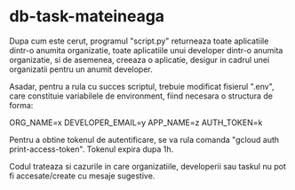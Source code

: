 # db-task-mateineaga

Dupa cum este cerut, programul "script.py" returneaza toate aplicatiile dintr-o anumita organizatie, toate aplicatiile unui developer dintr-o anumita organizatie, si de asemenea, creeaza o aplicatie, desigur in cadrul unei organizatii pentru un anumit developer.

Asadar, pentru a rula cu succes scriptul, trebuie modificat fisierul ".env", care constituie variabilele de environment, fiind necesara o structura de forma:

ORG_NAME=x
DEVELOPER_EMAIL=y
APP_NAME=z
AUTH_TOKEN=k

Pentru a obtine tokenul de autentificare, se va rula comanda "gcloud auth print-access-token". Tokenul expira dupa 1h.

Codul trateaza si cazurile in care organizatiile, developerii sau taskul nu pot fi accesate/create cu mesaje sugestive.
